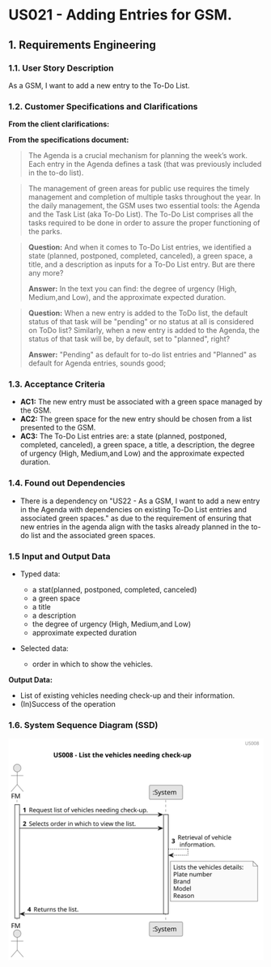 # US021 - Adding Entries for GSM. 


## 1. Requirements Engineering

### 1.1. User Story Description

As a GSM, I want to add a new entry to the To-Do List.

### 1.2. Customer Specifications and Clarifications 

**From the client clarifications:**

**From the specifications document:**

> The Agenda is a crucial mechanism for planning the week’s work. Each entry
in the Agenda defines a task (that was previously included in the to-do list).

>  The management of green areas for public use requires the timely management and completion of multiple tasks throughout the year. In the daily
management, the GSM uses two essential tools: the Agenda and the Task
List (aka To-Do List). The To-Do List comprises all the tasks required to
be done in order to assure the proper functioning of the parks.

> **Question:** And when it comes to To-Do List entries, we identified a state (planned, postponed, completed, canceled), a green space, a title, and a description as inputs for a To-Do List entry. But are there any more?
>
> **Answer:** In the text you can find: the degree of urgency (High, Medium,and Low), and the approximate expected duration.

> **Question:** When a new entry is added to the ToDo list, the default status of that task will be "pending" or no status at all is considered on ToDo list?
Similarly, when a new entry is added to the Agenda, the status of that task will be, by default, set to "planned", right?
>
> **Answer:** "Pending" as default for to-do list entries and "Planned" as default for Agenda entries, sounds good;

### 1.3. Acceptance Criteria

* **AC1:** The new entry must be associated with a green space managed by the GSM.
* **AC2:** The green space for the new entry should be chosen from a list presented to the GSM.
* **AC3:** The To-Do List entries are: a state (planned, postponed, completed, canceled), a green space, a title, a description, the degree of urgency (High, Medium,and Low) and the approximate expected duration.

### 1.4. Found out Dependencies

* There is a dependency on "US22 - As a GSM, I want to add a new entry in the Agenda with dependencies on existing To-Do List entries and associated green spaces." as due to the requirement of ensuring that new entries in the agenda align with the tasks already planned in the to-do list and the associated green spaces. 

### 1.5 Input and Output Data

* Typed data:
  * a stat(planned, postponed, completed, canceled)
  * a green space
  * a title
  * a description
  * the degree of urgency (High, Medium,and Low)
  * approximate expected duration

* Selected data:
    * order in which to show the vehicles. 

**Output Data:**

* List of existing vehicles needing check-up and their information.
* (In)Success of the operation

### 1.6. System Sequence Diagram (SSD)

![us008](svg/us008-sequence_diagram.svg)


